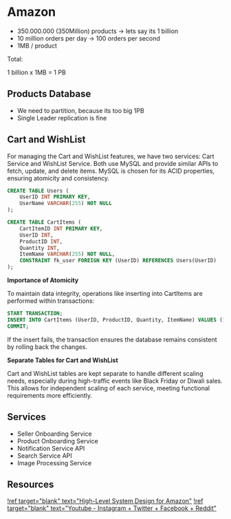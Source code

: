 # Amazon

- 350.000.000 (350Million) products -> lets say its 1 billion
- 10 million orders per day -> 100 orders per second
- 1MB / product

Total:

1 billion x 1MB = 1 PB


## Products Database

- We need to partition, because its too big 1PB
- Single Leader replication is fine

## Cart and WishList

For managing the Cart and WishList features, we have two services: Cart Service and WishList Service. Both use MySQL and provide similar APIs to fetch, update, and delete items. MySQL is chosen for its ACID properties, ensuring atomicity and consistency.

```sql
CREATE TABLE Users (
    UserID INT PRIMARY KEY,
    UserName VARCHAR(255) NOT NULL
);

CREATE TABLE CartItems (
    CartItemID INT PRIMARY KEY,
    UserID INT,
    ProductID INT,
    Quantity INT,
    ItemName VARCHAR(255) NOT NULL,
    CONSTRAINT fk_user FOREIGN KEY (UserID) REFERENCES Users(UserID)
);
```
**Importance of Atomicity**

To maintain data integrity, operations like inserting into CartItems are performed within transactions:

```sql
START TRANSACTION;
INSERT INTO CartItems (UserID, ProductID, Quantity, ItemName) VALUES (1, 101, 1, 'Product A');
COMMIT;
```

If the insert fails, the transaction ensures the database remains consistent by rolling back the changes.

**Separate Tables for Cart and WishList**

Cart and WishList tables are kept separate to handle different scaling needs, especially during high-traffic events like Black Friday or Diwali sales. This allows for independent scaling of each service, meeting functional requirements more efficiently.


## Services

- Seller Onboarding Service
- Product Onboarding Service
- Notification Service API
- Search Service API
- Image Processing Service


## Resources

[!ref target="blank" text="High-Level System Design for Amazon"](https://medium.com/@vaibhavkansagara/high-level-system-design-for-amazon-1aa18f3efd15)
[!ref target="blank" text="Youtube - Instagram + Twitter + Facebook + Reddit"](https://www.youtube.com/watch?v=S2y9_XYOZsg)


